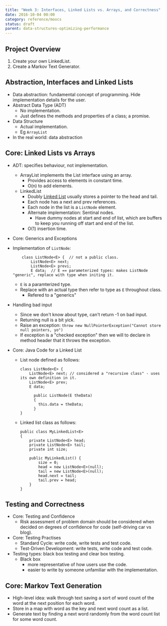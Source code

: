 ```yaml
---
title: "Week 3: Interfaces, Linked Lists vs. Arrays, and Correctness"
date: 2016-10-04 00:00
category: reference/moocs
status: draft
parent: data-structures-optimizing-performance
---
```


## Project Overview

1. Create your own LinkedList.
2. Create a Markov Text Generator.

## Abstraction, Interfaces and Linked Lists

* Data abstraction: fundamental concept of programming. Hide implementation details for the user.
* Abstract Data Type (ADT)
  * No implementation.
  * Just defines the methods and properties of a class; a promise.
* Data Structure
  * Actual implementation.
  * Eg ``ArrayList``
* In the real world: data abstraction

## Core: Linked Lists vs Arrays

* ADT: specifies behaviour, not implementation.
  * ArrayList implements the List interface using an array.
    * Provides access to elements in constant time.
    * O(n) to add elements.
  * LinkedList
    * Doubly [Linked List](../../../../permanent/linked-list.md) usually stores a pointer to the head and tail.
    * Each node has a next and prev references.
    * Each node in the list is a ``ListNode`` element.
    * Alternate implementation: Sentinal nodes.
      * Have dummy nodes at start and end of list, which are buffers to keep you running off start and end of the list.
    * O(1) insertion time.
* Core: Generics and Exceptions
* Implementation of ``ListNode``:

          class ListNode<E> {  // not a public class.
              ListNode<E> next;
              ListNode<E> previ;
              E data;  // E == parameterized types: makes ListNode "generic", replace with type when initing it.

  * ``E`` is a paramterized type.
  * Replace with an actual type then refer to type as ``E`` throughout class.
    * Refered to a "generics"
* Handling bad input
  * Since we don't know about type, can't return -1 on bad input.
  * Returning null is a bit yick.
  * Raise an exception: ``throw new NullPointerException("Cannot store null pointers, yo")``
  * If exception is a "checked exception" then we will to declare in method header that it throws the exception.
* Core: Java Code for a Linked List
  * List node defined as follows:

        class ListNode<E> {
            ListNode<E> next; // considered a "recursive class" - uses its own definition in it.
            ListNode<E> prev;
            E data;

              public ListNode(E theData)
              {
                this.data = theData;
              }
        }

  * Linked list class as follows:

        public class MyLinkedList<E>
        {
            private ListNode<E> head;
            private ListNode<E> tail;
            private int size;

            public MyLinkedList() {
                size = 0;
                head = new ListNode<E>(null);
                tail = new ListNode<E>(null);
                head.next = tail;
                tail.prev = head;
            }
        }

## Testing and Correctness

* Core: Testing and Confidence
  * Risk assessment of problem domain should be considered when decided on degrees of confidence for code (self-driving car vs blog).
* Core: Testing Practises
  * Standard Cycle: write code, write tests and test code.
  * Test-Driven Development: write tests, write code and test code.
* Testing types: black box testing and clear box testing.
  * Black box
    * more representative of how users use the code.
    * easier to write by someone unfamiliar with the implementation.

## Core: Markov Text Generation

* High-level idea: walk through text saving a sort of word count of the word at the next position for each word.
* Store in a map with word as the key and next word count as a list.
* Generate text by finding a next word randomly from the word count list for some word count.
